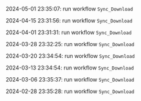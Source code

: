 2024-05-01 23:35:07: run workflow `Sync_Download` 

2024-04-15 23:31:56: run workflow `Sync_Download` 

2024-04-01 23:31:31: run workflow `Sync_Download` 

2024-03-28 23:32:25: run workflow `Sync_Download` 

2024-03-20 23:34:54: run workflow `Sync_Download` 

2024-03-13 23:34:54: run workflow `Sync_Download` 

2024-03-06 23:35:37: run workflow `Sync_Download` 

2024-02-28 23:35:28: run workflow `Sync_Download` 


